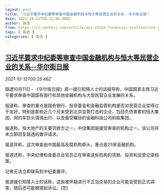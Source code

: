 ```yaml
---
layout: post
title: "习近平要求中纪委等审查中国金融机构与恒大等民营企业的关系--华尔街日报"
date: 2021-10-12T00:31:06.000Z
author: 路透
from: https://cn.reuters.com/article/wsj-china-financial-institutions-evergra-idCNKBS2H200W
tags: [ 路透 ]
categories: [ 路透 ]
---
```

<!--1633998666000-->
[习近平要求中纪委等审查中国金融机构与恒大等民营企业的关系--华尔街日报](https://cn.reuters.com/article/wsj-china-financial-institutions-evergra-idCNKBS2H200W)
------

<div>
<div><i>2021-10-12T00:25:46Z</i></div><p>路透10月11日 - 《华尔街日报》周一援引知情人士的话报导称，中国国家主席习近平要求审查中国国有银行和其他金融机构与大型民营企业发展的关系。</p><p>报道称，审查的重点是国有银行、投资基金和金融监管机构是否对民营企业变得过于友好，特别是那些近几个月来受到北京监管打击的企业，包括负债累累的恒大集团、网约车巨头滴滴出行、以及备受瞩目的金融科技公司蚂蚁集团。</p><p>报道称，恒大地产的主要贷款方之一，中信集团是接受审查的机构之一。该公司并未立即回复路透的置评请求。</p><p>报道并称，这次审查由中国最高反腐机构牵头，重点是25家金融机构。</p><p>报道还称，中央纪律检查委员会官员正在审查这些机构的贷款、投资和监管记录档案。</p><p>记者无法立即联系到中纪委置评。</p><p>报道援引知情人士的话称，这些被怀疑进行不正当交易的企业可能会受到正式调查，随后还可能被提起诉讼。(完)</p>
</div>
